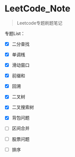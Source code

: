 # LeetCode_Note
> Leetcode专题刷题笔记

专题List：
- [x] 二分查找
- [x] 单调桟
- [x] 滑动窗口
- [x] 前缀和
- [x] 回溯
- [x] 二叉树
- [x] 二叉搜索树 
- [x] 背包问题
- [ ] 区间合并
- [ ] 股票问题
- [ ] 排序

